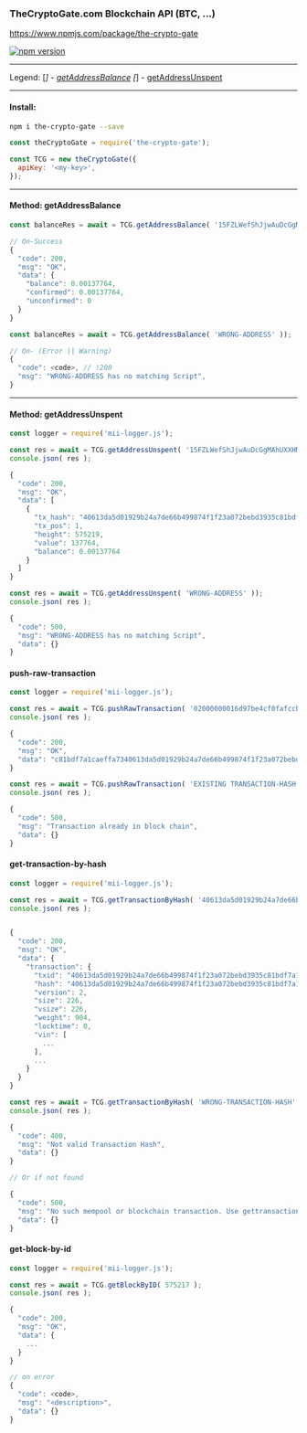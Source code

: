 ### TheCryptoGate.com Blockchain API (BTC, ...)
https://www.npmjs.com/package/the-crypto-gate

[![npm version](https://badge.fury.io/js/the-crypto-gate.svg)](https://badge.fury.io/js/the-crypto-gate)

-----
Legend:
  [*] - [getAddressBalance](#method-getaddressbalance)
  [*] - [getAddressUnspent](#method-getAddressUnspent)

-----

#### Install:

```bash
npm i the-crypto-gate --save
```

```javascript
const theCryptoGate = require('the-crypto-gate');

const TCG = new theCryptoGate({
  apiKey: '<my-key>',
});

```

-----

#### Method: getAddressBalance
```javascript
const balanceRes = await = TCG.getAddressBalance( '15FZLWefShJjwAuDcGgMAhUXXHMgXPyjGb' ));

// On-Success
{
  "code": 200,
  "msg": "OK",
  "data": {
    "balance": 0.00137764,
    "confirmed": 0.00137764,
    "unconfirmed": 0
  }
}

```
```javascript
const balanceRes = await = TCG.getAddressBalance( 'WRONG-ADDRESS' ));

// On- (Error || Warning)
{
  "code": <code>, // !200
  "msg": "WRONG-ADDRESS has no matching Script",
}

```

-----

#### Method: getAddressUnspent

```javascript
const logger = require('mii-logger.js');

const res = await = TCG.getAddressUnspent( '15FZLWefShJjwAuDcGgMAhUXXHMgXPyjGb' ));
console.json( res );

{
  "code": 200,
  "msg": "OK",
  "data": [
    {
      "tx_hash": "40613da5d01929b24a7de66b499874f1f23a072bebd3935c81bdf7a1caeffa73",
      "tx_pos": 1,
      "height": 575219,
      "value": 137764,
      "balance": 0.00137764
    }
  ]
}

const res = await = TCG.getAddressUnspent( 'WRONG-ADDRESS' ));
console.json( res );

{
  "code": 500,
  "msg": "WRONG-ADDRESS has no matching Script",
  "data": {}
}

```

#### push-raw-transaction
```javascript
const logger = require('mii-logger.js');

const res = await = TCG.pushRawTransaction( '02000000016d97be4cf0fafccb85b37b ....' ));
console.json( res );

{
  "code": 200,
  "msg": "OK",
  "data": "c81bdf7a1caeffa7340613da5d01929b24a7de66b499874f1f23a072bebd3935" // pushed transaction hash
}

const res = await = TCG.pushRawTransaction( 'EXISTING TRANSACTION-HASH' ));
console.json( res );

{
  "code": 500,
  "msg": "Transaction already in block chain",
  "data": {}
}
```

#### get-transaction-by-hash

```javascript
const logger = require('mii-logger.js');

const res = await = TCG.getTransactionByHash( '40613da5d01929b24a7de66b499874f1f23a072bebd3935c81bdf7a1caeffa73' ));
console.json( res );


{
  "code": 200,
  "msg": "OK",
  "data": {
    "transaction": {
      "txid": "40613da5d01929b24a7de66b499874f1f23a072bebd3935c81bdf7a1caeffa73",
      "hash": "40613da5d01929b24a7de66b499874f1f23a072bebd3935c81bdf7a1caeffa73",
      "version": 2,
      "size": 226,
      "vsize": 226,
      "weight": 904,
      "locktime": 0,
      "vin": [
        ...
      ],
      ...
    }
  }
}

const res = await = TCG.getTransactionByHash( 'WRONG-TRANSACTION-HASH' ));
console.json( res );

{
  "code": 400,
  "msg": "Not valid Transaction Hash",
  "data": {}
}

// Or if not found

{
  "code": 500,
  "msg": "No such mempool or blockchain transaction. Use gettransaction for wallet transactions",
  "data": {}
}

```

#### get-block-by-id

```javascript
const logger = require('mii-logger.js');

const res = await = TCG.getBlockByID( 575217 );
console.json( res );

{
  "code": 200,
  "msg": "OK",
  "data": {
    ...
  }
}

// on error
{
  "code": <code>,
  "msg": "<description>",
  "data": {}
}






